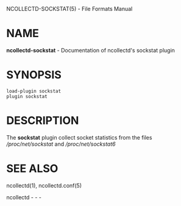 NCOLLECTD-SOCKSTAT(5) - File Formats Manual

# NAME

**ncollectd-sockstat** - Documentation of ncollectd's sockstat plugin

# SYNOPSIS

	load-plugin sockstat
	plugin sockstat

# DESCRIPTION

The **sockstat** plugin collect socket statistics from the files
*/proc/net/sockstat* and */proc/net/sockstat6*

# SEE ALSO

ncollectd(1),
ncollectd.conf(5)

ncollectd - - -
